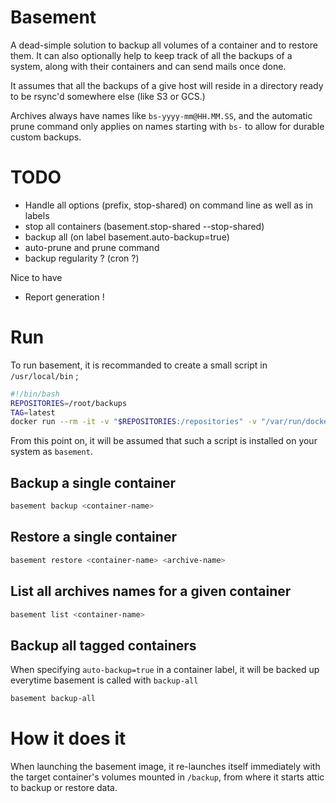 # Basement

A dead-simple solution to backup all volumes of a container and to restore them. It can also optionally help to keep track of all the backups of a system, along with their containers and can send mails once done.

It assumes that all the backups of a give host will reside in a directory ready to be rsync'd somewhere else (like S3 or GCS.)

Archives always have names like `bs-yyyy-mm@HH.MM.SS`, and the automatic prune command only applies on names starting with `bs-` to allow for durable custom backups.

# TODO

* Handle all options (prefix, stop-shared) on command line as well as in labels
* stop all containers (basement.stop-shared --stop-shared)
* backup all (on label basement.auto-backup=true)
* auto-prune and prune command
* backup regularity ? (cron ?)

Nice to have
* Report generation !


# Run

To run basement, it is recommanded to create a small script in `/usr/local/bin` ;

```sh
#!/bin/bash
REPOSITORIES=/root/backups
TAG=latest
docker run --rm -it -v "$REPOSITORIES:/repositories" -v "/var/run/docker.sock:/var/run/docker.sock" ceymard/basement:$TAG "$@"
```

From this point on, it will be assumed that such a script is installed on your system as `basement`.

## Backup a single container

```sh
basement backup <container-name>
```

## Restore a single container

```sh
basement restore <container-name> <archive-name>
```

## List all archives names for a given container

```sh
basement list <container-name>
```

## Backup all tagged containers

When specifying `auto-backup=true` in a container label, it will be backed up everytime basement is called with `backup-all`

```bash
basement backup-all
```

# How it does it

When launching the basement image, it re-launches itself immediately with the target container's volumes mounted in `/backup`, from where it starts attic 
to backup or restore data.
